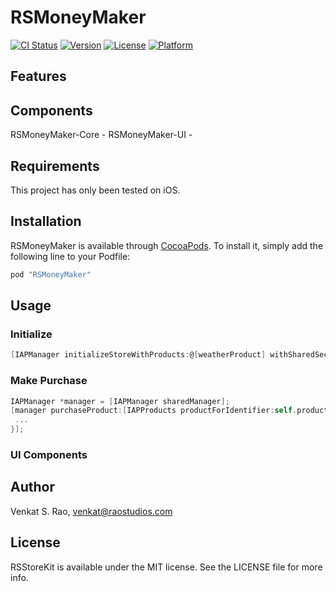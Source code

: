 # RSMoneyMaker

[![CI Status](https://travis-ci.org/raostudios/RSMoneyMaker.svg?branch=master)](https://travis-ci.org/raostudios/RSMoneyMaker)
[![Version](https://img.shields.io/cocoapods/v/RSMoneyMaker.svg?style=flat)](http://cocoapods.org/pods/RSMoneyMaker)
[![License](https://img.shields.io/cocoapods/l/RSMoneyMaker.svg?style=flat)](http://cocoapods.org/pods/RSMoneyMaker)
[![Platform](https://img.shields.io/cocoapods/p/RSMoneyMaker.svg?style=flat)](http://cocoapods.org/pods/RSMoneyMaker)

## Features

## Components
RSMoneyMaker-Core -
RSMoneyMaker-UI - 

## Requirements

This project has only been tested on iOS.

## Installation

RSMoneyMaker is available through [CocoaPods](http://cocoapods.org). To install
it, simply add the following line to your Podfile:

```ruby
pod "RSMoneyMaker"
```

## Usage

### Initialize

```objective-c
[IAPManager initializeStoreWithProducts:@[weatherProduct] withSharedSecret:@"..."];
```
### Make Purchase

```objective-c 
IAPManager *manager = [IAPManager sharedManager];
[manager purchaseProduct:[IAPProducts productForIdentifier:self.productIdentifier].storeKitProduct withCompletion:^(NSError *error) {
 ...
}];
```

### UI Components

## Author

Venkat S. Rao, venkat@raostudios.com

## License

RSStoreKit is available under the MIT license. See the LICENSE file for more info.
